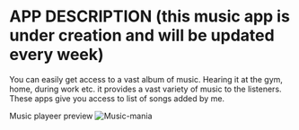 # APP DESCRIPTION  (this music app is under creation and will be updated every week)
You can easily get access to a vast album of music. 
Hearing it at the gym, home, during work etc.
it provides a vast variety of music to the listeners. These apps give you access to list of songs added by me. 

Music playeer preview 
![Music-mania](https://github.com/Adarsh-010101/Music-app/assets/98680538/4f128039-ff30-4df9-959c-85cce5a73bb1)
